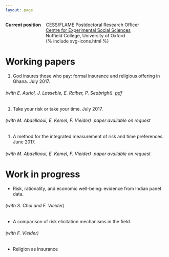 ```yaml
---
layout: page
---
```




**Current position**  &nbsp;&nbsp;  CESS/FLAME Postdoctoral Research Officer<br>
&nbsp;&nbsp;&nbsp;&nbsp;&nbsp;&nbsp;&nbsp;&nbsp;&nbsp;&nbsp;&nbsp;&nbsp;&nbsp;&nbsp;&nbsp;&nbsp;&nbsp;&nbsp;&nbsp;&nbsp;&nbsp;&nbsp;&nbsp;&nbsp;&nbsp;&nbsp;&nbsp;&nbsp;&nbsp;&nbsp;&nbsp;&nbsp;[Centre for Experimental Social Sciences](https://cess-nuffield.nuff.ox.ac.uk/)<br>
&nbsp;&nbsp;&nbsp;&nbsp;&nbsp;&nbsp;&nbsp;&nbsp;&nbsp;&nbsp;&nbsp;&nbsp;&nbsp;&nbsp;&nbsp;&nbsp;&nbsp;&nbsp;&nbsp;&nbsp;&nbsp;&nbsp;&nbsp;&nbsp;&nbsp;&nbsp;&nbsp;&nbsp;&nbsp;&nbsp;&nbsp;&nbsp;Nuffield
College, University of Oxford<br>
&nbsp;&nbsp;&nbsp;&nbsp;&nbsp;&nbsp;&nbsp;&nbsp;&nbsp;&nbsp;&nbsp;&nbsp;&nbsp;&nbsp;&nbsp;&nbsp;&nbsp;&nbsp;&nbsp;&nbsp;&nbsp;&nbsp;&nbsp;&nbsp;&nbsp;&nbsp;&nbsp;&nbsp;&nbsp;&nbsp;&nbsp;&nbsp;{% include svg-icons.html %}

# Working papers


1. God insures those who pay: formal insurance and religious offering
in Ghana. July 2017.   
###### (with E. Auriol, J. Lassebie, E. Raiber, P. Seabright) &nbsp;*[pdf](assets/god_insures.pdf)*

1. Take your risk or take your time. July 2017.  
###### (with M. Abdellaoui, E. Kemel, F. Vieider) &nbsp;*paper available on request*

1. A method for the integrated measurement of risk and time
preferences. June 2017.
###### (with M. Abdellaoui, E. Kemel, F. Vieider) &nbsp;*paper available on request*

# Work in progress

* Risk, rationality, and economic well-being: evidence from Indian
panel data.  
###### (with S. Choi and F. Vieider)

* A comparison of risk elicitation mechanisms in the field.  
###### (with F. Vieider)

* Religion as insurance



<!-- <head> -->
<!-- 	<meta charset="utf-8" /> -->
<!-- 	<meta name="generator" content="R package animation 2.3"> -->
<!-- 	<title>Animations Using the R Language</title> -->
<!-- 	<link rel="stylesheet" href="css/reset.css" /> -->
<!-- 	<link rel="stylesheet" href="css/styles.css" /> -->
<!-- 	<link rel="stylesheet" href="css/scianimator.css" /> -->
<!--   <link rel="stylesheet" href="http://yandex.st/highlightjs/7.3/styles/github.min.css"> -->

<!-- 	<script src="js/jquery-1.4.4.min.js"></script> -->
<!-- 	<script src="js/jquery.scianimator.min.js"></script> -->
<!--   <script type="text/javascript" src="http://yandex.st/highlightjs/7.3/highlight.min.js"></script> -->
<!--   <script type="text/javascript" src="http://yandex.st/highlightjs/7.3/languages/r.min.js"></script> -->
<!--   <script>hljs.initHighlightingOnLoad();</script> -->

<!-- </head> -->
<!-- <body> -->

<!-- <div class="posts"> -->
<!-- </br> -->
<!-- </div> -->

<!-- <div class="scianimator"><div id="Rplot" style="display: inline-block;"></div></div> -->
<!-- <script src="js/Rplot.js"></script> -->

<!-- </body> -->

